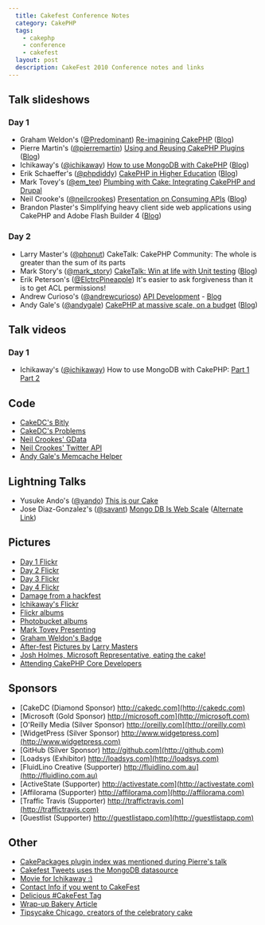 ```yaml
---
  title: Cakefest Conference Notes
  category: CakePHP
  tags:
    - cakephp
    - conference
    - cakefest
  layout: post
  description: CakeFest 2010 Conference notes and links
---
```


## Talk slideshows

### Day 1

* Graham Weldon's ([@Predominant](http://twitter.com/predominant)) [Re-imagining CakePHP](http://www.slideshare.net/predominant/reimaginging-cakephp) ([Blog](http://grahamweldon.com/))
* Pierre Martin's ([@pierremartin](http://twitter.com/pierremartin)) [Using and Reusing CakePHP Plugins](http://www.slideshare.net/real34/using-reusingplugins) ([Blog](http://www.pierre-martin.fr/))
* Ichikaway's ([@ichikaway](http://twitter.com/ichikaway)) [How to use MongoDB with CakePHP](http://www.slideshare.net/ichikaway/cakefest-ichikawa-upload) ([Blog](http://cake.eizoku.com/blog/))
* Erik Schaeffer's ([@phpdiddy](http://twitter.com/phpdiddy)) [CakePHP in Higher Education](http://www.slideshare.net/therealphpdiddy/cakefest-higher-education) ([Blog](http://phpdiddy.com/))
* Mark Tovey's ([@em_tee](http://twitter.com/em_tee)) [Plumbing with Cake: Integrating CakePHP and Drupal](http://www.slideshare.net/mtovey/plumbing-w-cake)
* Neil Crooke's ([@neilcrookes](http://twitter.com/neilcrookes)) [Presentation on Consuming APIs](http://www.slideshare.net/neilcrookes/designing-cakephp-plugins-for-consuming-apis) ([Blog](http://www.neilcrookes.com/))
* Brandon Plaster's Simplifying heavy client side web applications using CakePHP and Adobe Flash Builder 4 ([Blog](http://blog.brandonplasters.com/))

### Day 2

* Larry Master's ([@phpnut](http://twitter.com/phpnut)) CakeTalk: CakePHP Community: The whole is greater than the sum of its parts
* Mark Story's ([@mark_story](http://twitter.com/mark_story)) [CakeTalk: Win at life with Unit testing](http://mark-story.com/downloads/view/win-at-life-with-unit-testing) ([Blog](http://mark-story.com/))
* Erik Peterson's ([@ElctrcPineapple](http://twitter/com/ElctrcPineapple)) It's easier to ask forgiveness than it is to get ACL permissions!
* Andrew Curioso's ([@andrewcurioso](http://twitter.com/AndrewCurioso)) [API Development](http://www.slideshare.net/andrewcurioso/cakefest-2010-api-development) - [Blog](http://andrewcurioso.com/2010/06/cakefest-2010/)
* Andy Gale's ([@andygale](http://twitter.com/andygale)) [CakePHP at massive scale, on a budget](http://www.slideshare.net/andygale/cake-php-at-a-massive-scale-on-a-budget) ([Blog](http://andy-gale.com/))


## Talk videos

### Day 1

* Ichikaway's ([@ichikaway](http://twitter.com/ichikaway)) How to use MongoDB with CakePHP: [Part 1](http://www.youtube.com/watch?v=IEg5zTCXc0Q) [Part 2](http://www.youtube.com/watch?v=H12wQehWh1E&feature=related)

## Code

* [CakeDC's Bitly](http://github.com/neilcrookes/CakePHP-Bit.ly-Plugin)
* [CakeDC's Problems](http://github.com/CakeDC/problems)
* [Neil Crookes' GData](http://github.com/neilcrookes/CakePHP-GData-Plugin)
* [Neil Crookes' Twitter API](http://github.com/neilcrookes/CakePHP-Twitter-API-Plugin)
* [Andy Gale's Memcache Helper](http://andy-gale.com/cakephp-view-memcache.html)

## Lightning Talks

* Yusuke Ando's ([@yando](http://twitter.com/yando)) [This is our Cake](http://www.slideshare.net/yandod/yando-cakefest)
* Jose Diaz-Gonzalez's ([@savant](http://twitter.com/savant)) [Mongo DB Is Web Scale](http://www.youtube.com/watch?v=b2F-DItXtZs) ([Alternate Link](http://www.xtranormal.com/watch/6995033/))

## Pictures

* [Day 1 Flickr](http://www.flickr.com/photos/cakephp/sets/72157624864884680/)
* [Day 2 Flickr](http://www.flickr.com/photos/cakephp/sets/72157624873178620/)
* [Day 3 Flickr](http://www.flickr.com/photos/cakephp/sets/72157624753003887/)
* [Day 4 Flickr](http://www.flickr.com/photos/cakephp/sets/72157624760906727/)
* [Damage from a hackfest](http://twitter.com/loadsys/status/23054110578)
* [Ichikaway's Flickr](http://www.flickr.com/photos/cakefest2010_ichikaway/)
* [Flickr albums](http://www.flickr.com/photos/cakephp/)
* [Photobucket albums](http://s972.photobucket.com/home/CakePHP/allalbums)
* [Mark Tovey Presenting](http://twitpic.com/2l8z3v)
* [Graham Weldon's Badge](http://yfrog.com/n9w8xj)
* [After-fest](http://img.ly/21Vd) [Pictures by](http://img.ly/21Vf) [Larry Masters](http://img.ly/21Ve)
* [Josh Holmes, Microsoft Representative, eating the cake!](http://www.flickr.com/photos/cakephp/4960925289/)
* [Attending CakePHP Core Developers](http://twitpic.com/2lm4bw)

## Sponsors

* [CakeDC (Diamond Sponsor) http://cakedc.com](http://cakedc.com)
* [Microsoft (Gold Sponsor) http://microsoft.com](http://microsoft.com)
* [O'Reilly Media (Silver Sponsor) http://oreilly.com](http://oreilly.com)
* [WidgetPress (Silver Sponsor) http://www.widgetpress.com](http://www.widgetpress.com)
* [GitHub (Silver Sponsor) http://github.com](http://github.com)
* [Loadsys (Exhibitor) http://loadsys.com](http://loadsys.com)
* [FluidLino Creative (Supporter) http://fluidlino.com.au](http://fluidlino.com.au)
* [ActiveState (Supporter) http://activestate.com](http://activestate.com)
* [Affilorama (Supporter) http://affilorama.com](http://affilorama.com)
* [Traffic Travis (Supporter) http://traffictravis.com](http://traffictravis.com)
* [Guestlist (Supporter) http://guestlistapp.com](http://guestlistapp.com)

## Other

* [CakePackages plugin index was mentioned during Pierre's talk](http://cakepackages.com)
* [Cakefest Tweets uses the MongoDB datasource](http://cakefesttweets.com/)
* [Movie for Ichikaway :)](http://www.youtube.com/watch?v=mfjzpkGASro)
* [Contact Info if you went to CakeFest](http://fest.cakepackages.com)
* [Delicious #CakeFest Tag](http://www.delicious.com/andrew_curioso/CakeFest)
* [Wrap-up Bakery Article](http://bakery.cakephp.org/articles/view/cakefest-2010-thats-a-wrap)
* [Tipsycake Chicago, creators of the celebratory cake](http://tipsycakechicago.com/)